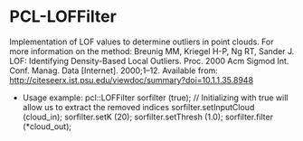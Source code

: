 # PCL-LOFFilter
Implementation of LOF values to determine outliers in point clouds. For more information on the method:
Breunig MM, Kriegel H-P, Ng RT, Sander J. LOF: Identifying Density-Based Local Outliers. Proc. 2000 Acm Sigmod Int. Conf. Manag. Data [Internet]. 2000;1–12.  Available from: http://citeseerx.ist.psu.edu/viewdoc/summary?doi=10.1.1.35.8948


* Usage example:
	 pcl::LOFFilter<PointType> sorfilter (true); // Initializing with true will allow us to extract the removed indices
	 sorfilter.setInputCloud (cloud_in);
	 sorfilter.setK (20);
	 sorfilter.setThresh (1.0);
	 sorfilter.filter (*cloud_out);
